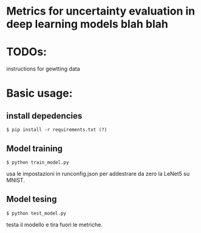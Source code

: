 # Metrics for uncertainty evaluation in deep learning models blah blah

# TODOs:
instructions for gewtting data

# Basic usage:

## install depedencies

    $ pip install -r requirements.txt (?)

## Model training

    $ python train_model.py 
    
usa le impostazioni in runconfig.json per addestrare da zero la LeNet5 su MNIST.


## Model tesing

    $ python test_model.py

testa il modello e tira fuori le metriche.

